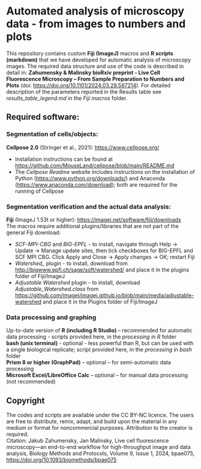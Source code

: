 # Automated analysis of microscopy data - from images to numbers and plots
This repository contains custom **Fiji (ImageJ)** macros and **R scripts (markdown)** that we have developed for automatic analysis of microscopy images. The required data structure and use of the code is described in detail in: **Zahumensky & Malinsky bioRxiv preprint - Live Cell Fluorescence Microscopy – From Sample Preparation to Numbers and Plots** (doi: https://doi.org/10.1101/2024.03.28.587214).
For detailed description of the parameters reported in the Results table see _results_table_legend.md_ in the _Fiji macros_ folder.  

## Required software:
### Segmentation of cells/objects:
**Cellpose 2.0** (Stringer et al., 2021): https://www.cellpose.org/  
- Installation instructions can be found at https://github.com/MouseLand/cellpose/blob/main/README.md  
- The *Cellpose Readme* website includes instructions on the installation of Python (https://www.python.org/downloads/) and Anaconda (https://www.anaconda.com/download); both are required for the running of Cellpose  
  
### Segmentation verification and the actual data analysis:
**Fiji** (ImageJ 1.53t or higher): https://imagej.net/software/fiji/downloads  
The macros require additional plugins/libraries that are not part of the general Fiji download:  
- *SCF-MPI-CBG* and *BIG-EPFL* - to install, navigate through Help → Update → Manage update sites, then tick checkboxes for BIG-EPFL and SCF MPI CBG. Click Apply and Close → Apply changes → OK; restart Fiji  
- *Watershed_* plugin - to install, download from http://bigwww.epfl.ch/sage/soft/watershed/ and place it in the plugins folder of Fiji/ImageJ  
- *Adjustable Watershed* plugin - to install, download *Adjustable_Watershed.class* from https://github.com/imagej/imagej.github.io/blob/main/media/adjustable-watershed and place it in the Plugins folder of Fiji/ImageJ  
  
### Data processing and graphing
Up-to-date version of **R (including R Studio)** – recommended for automatic data processing - scripts provided here, in the *processing in R* folder  
**bash (unix terminal)** - optional - less powerful than R, but can be used with a single biological replicate; script provided here, in the *processing in bash* folder  
**Prism 8 or higher (GraphPad)** – optional – for semi-automatic data processing  
**Microsoft Excel/LibreOffice Calc** – optional – for manual data processing (not recommended)  

## Copyright
The codes and scripts are available under the CC BY-NC licence. The users are free to distribute, remix, adapt, and build upon the material in any medium or format for noncommercial purposes. Attribution to the creator is required.  
Citation: Jakub Zahumensky, Jan Malinsky, Live cell fluorescence microscopy—an end-to-end workflow for high-throughput image and data analysis,
Biology Methods and Protocols, Volume 9, Issue 1, 2024, bpae075, 
https://doi.org/10.1093/biomethods/bpae075
